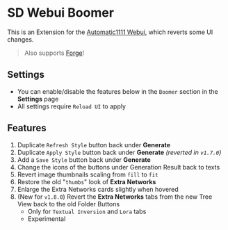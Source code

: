 ﻿# SD Webui Boomer
This is an Extension for the [Automatic1111 Webui](https://github.com/AUTOMATIC1111/stable-diffusion-webui), which reverts some UI changes.

> Also supports [Forge](https://github.com/lllyasviel/stable-diffusion-webui-forge)!

## Settings
- You can enable/disable the features below in the `Boomer` section in the **Settings** page
- All settings require `Reload UI` to apply

## Features
1. Duplicate `Refresh Style` button back under **Generate**
2. Duplicate `Apply Style` button back under **Generate** *(reverted in `v1.7.0`)*
3. Add a `Save Style` button back under **Generate**
4. Change the icons of the buttons under Generation Result back to texts
5. Revert image thumbnails scaling from `fill` to `fit`
6. Restore the old "`thumbs`" look of **Extra Networks**
7. Enlarge the Extra Networks cards slightly when hovered
8. (New for `v1.8.0`) Revert the **Extra Networks** tabs from the new Tree View back to the old Folder Buttons
    - Only for `Textual Inversion` and `Lora` tabs
    - Experimental
